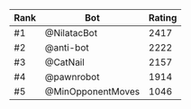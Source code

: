 Rank|Bot|Rating
---|---|---
#1|@NilatacBot|2417
#2|@anti-bot|2222
#3|@CatNail|2157
#4|@pawnrobot|1914
#5|@MinOpponentMoves|1046

